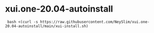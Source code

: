 
# xui.one-20.04-autoinstall

     bash <(curl -s https://raw.githubusercontent.com/NeySlim/xui.one-20.04-autoinstall/main/xui-install.sh)
